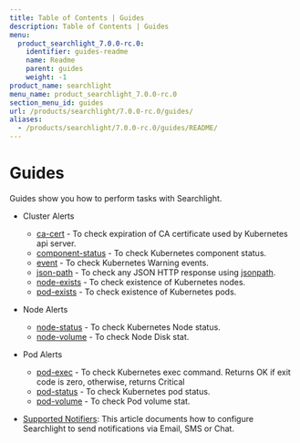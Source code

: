 ```yaml
---
title: Table of Contents | Guides
description: Table of Contents | Guides
menu:
  product_searchlight_7.0.0-rc.0:
    identifier: guides-readme
    name: Readme
    parent: guides
    weight: -1
product_name: searchlight
menu_name: product_searchlight_7.0.0-rc.0
section_menu_id: guides
url: /products/searchlight/7.0.0-rc.0/guides/
aliases:
  - /products/searchlight/7.0.0-rc.0/guides/README/
---
```

# Guides

Guides show you how to perform tasks with Searchlight.

- Cluster Alerts
  - [ca-cert](/products/searchlight/7.0.0-rc.0/guides/cluster-alerts/ca-cert) - To check expiration of CA certificate used by Kubernetes api server.
  - [component-status](/products/searchlight/7.0.0-rc.0/guides/cluster-alerts/component-status) - To check Kubernetes component status.
  - [event](/products/searchlight/7.0.0-rc.0/guides/cluster-alerts/event) - To check Kubernetes Warning events.
  - [json-path](/products/searchlight/7.0.0-rc.0/guides/cluster-alerts/json-path) - To check any JSON HTTP response using [jsonpath](https://kubernetes.io/docs/reference/kubectl/jsonpath/).
  - [node-exists](/products/searchlight/7.0.0-rc.0/guides/cluster-alerts/node-exists) - To check existence of Kubernetes nodes.
  - [pod-exists](/products/searchlight/7.0.0-rc.0/guides/cluster-alerts/pod-exists) - To check existence of Kubernetes pods.

- Node Alerts
  - [node-status](/products/searchlight/7.0.0-rc.0/guides/node-alerts/node-status) - To check Kubernetes Node status.
  - [node-volume](/products/searchlight/7.0.0-rc.0/guides/node-alerts/node-volume) - To check Node Disk stat.

- Pod Alerts
  - [pod-exec](/products/searchlight/7.0.0-rc.0/guides/pod-alerts/pod-exec) - To check Kubernetes exec command. Returns OK if exit code is zero, otherwise, returns Critical
  - [pod-status](/products/searchlight/7.0.0-rc.0/guides/pod-alerts/pod-status) - To check Kubernetes pod status.
  - [pod-volume](/products/searchlight/7.0.0-rc.0/guides/pod-alerts/pod-volume) - To check Pod volume stat.

- [Supported Notifiers](/products/searchlight/7.0.0-rc.0/guides/notifiers): This article documents how to configure Searchlight to send notifications via Email, SMS or Chat.
